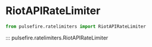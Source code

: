 # RiotAPIRateLimiter

```python
from pulsefire.ratelimiters import RiotAPIRateLimiter
```

::: pulsefire.ratelimiters.RiotAPIRateLimiter
